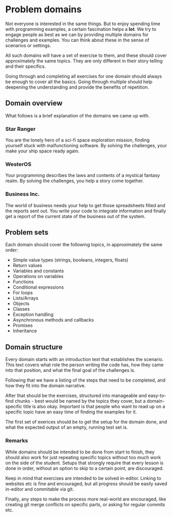 # Problem domains
Not everyone is interested in the same things. But to enjoy spending time with programming examples, a certain fascination helps a __lot__.
We try to engage people as best as we can by providing multiple domains for challenges and examples. You can think about these in the sense of scenarios or settings.

All such domains will have a set of exercise to them, and these should cover approximately the same topics. They are only different in their story telling and their specifics.

Going through and completing all exercises for one domain should always be enough to cover all the basics. Going through multiple should help deepening the understanding
and provide the benefits of repetition.

## Domain overview
What follows is a brief explanation of the domains we came up with.

### Star Ranger
You are the lonely hero of a sci-fi space exploration mission, finding yourself stuck with malfunctioning software.
By solving the challenges, your make your ship space ready again.

### WesterOS
Your programming describes the laws and contents of a mystical fantasy realm. By solving the challenges, you help a story come together.

### Business Inc.
The world of business needs your help to get those spreadsheets filled and the reports sent out. You write your code to integrate information
and finally get a report of the current state of the business out of the system.

## Problem sets
Each domain should cover the following topics, in approximately the same order:

* Simple value types (strings, booleans, integers, floats)
* Return values
* Variables and constants
* Operations on variables
* Functions
* Conditional expressions
* For loops
* Lists/Arrays
* Objects
* Classes
* Exception handling
* Asynchronous methods and callbacks
* Promises
* Inheritance

## Domain structure
Every domain starts with an introduction text that establishes the scenario. This text covers what role the person writing the code has, 
how they came into that position, and what the final goal of the challenges is. 

Following that we have a listing of the steps that need to be completed, and how they fit into the domain narrative.

After that should be the exercises, structured into manageable and easy-to-find chunks - best would be named by the topics they cover, but a domain-specific
title is also okay. Important is that people who want to read up on a specific topic have an easy time of finding the examples for it.

The first set of exerices should be to get the setup for the domain done, and what the expected output of an empty, running test set is.

### Remarks
While domains should be intended to be done from start to finish, they should also work for just repeating specific topics without too much work on the side of
the student. Setups that strongly require that every lesson is done in order, without an option to skip to a certain point, are discouraged.

Keep in mind that exercises are intended to be solved in-editor. Linking to websites etc is fine and encouraged, but all progress should be easily saved in-editor
and commitable via git.

Finally, any steps to make the process more real-world are encouraged, like creating git merge conflicts on specific parts, or asking for regular commits etc.
